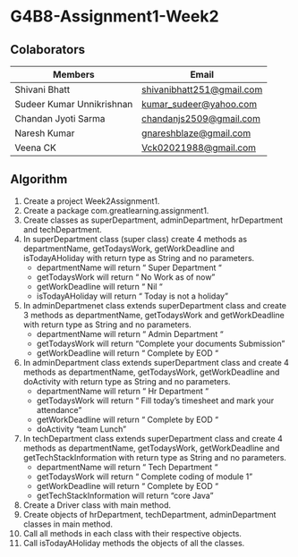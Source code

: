 # G4B8-Assignment1-Week2

## Colaborators 
Members | Email
------------- | -------------
Shivani Bhatt  | shivanibhatt251@gmail.com
Sudeer Kumar Unnikrishnan  | kumar_sudeer@yahoo.com
Chandan Jyoti Sarma | chandanjs2509@gmail.com
Naresh Kumar | gnareshblaze@gmail.com
Veena CK | Vck02021988@gmail.com

## Algorithm
1. Create a project Week2Assignment1.
2. Create a package com.greatlearning.assignment1.
3. Create classes as superDepartment, adminDepartment, hrDepartment and techDepartment.
4. In superDepartment class (super class) create 4 methods as departmentName, getTodaysWork, getWorkDeadline and  isTodayAHoliday with return type as String and no parameters.
    - departmentName will return “ Super Department “ 
    - getTodaysWork will return “ No Work as of now” 
    - getWorkDeadline will return “ Nil “ 
    - isTodayAHoliday will return “ Today is not a holiday”
5. In adminDepartmenet class extends superDepartment class and create 3 methods as departmentName, getTodaysWork and  getWorkDeadline with return type as String and no parameters.
    - departmentName will return “ Admin Department “ 
    - getTodaysWork will return “Complete your documents Submission” 
    - getWorkDeadline will return “ Complete by EOD “  
6. In adminDepartment class extends superDepartment class and create 4 methods as  departmentName, getTodaysWork, getWorkDeadline and doActivity  with return type as String and no parameters.
    - departmentName will return “ Hr Department “ 
    - getTodaysWork will return “ Fill today’s timesheet and mark your attendance”
    - getWorkDeadline will return “ Complete by EOD “ 
    - doActivity “team Lunch” 
7. In techDepartment class extends superDepartment class and create 4 methods as departmentName, getTodaysWork, getWorkDeadline and getTechStackInformation with return type as String and no parameters.
    - departmentName will return “ Tech Department “ 
    - getTodaysWork will return “ Complete coding of module 1” 
    - getWorkDeadline will return “ Complete by EOD “ 
    - getTechStackInformation will return “core Java”
8. Create a Driver class with main method.
9. Create objects of hrDepartment, techDepartment, adminDepartment classes in main method.
10. Call all methods in each class with their respective objects.
11. Call  isTodayAHoliday methods the objects of all the classes.
